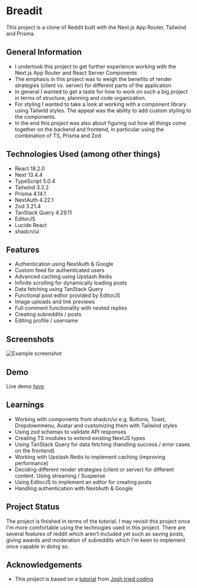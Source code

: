 # Breadit
This project is a clone of Reddit built with the Next.js App Router, Tailwind and Prisma.



## General Information
- I undertook this project to get further experience working with the Next.js App Router and React Server Components
- The emphasis in this project was to weigh the benefits of render strategies (client vs. server) for different parts of the application
- In general I wanted to get a taste for how to work on such a big project in terms of structure, planning and code organization.
- For styling I wanted to take a look at working with a component library using Tailwild styles. The appeal was the ability to add custom styling to the components.
- In the end this project was also about figuring out how all things come together on the backend and frontend, in particular using the combination of TS, Prisma and Zod



## Technologies Used (among other things)
- React 18.2.0
- Next 13.4.4
- TypeScript 5.0.4
- Tailwind 3.3.2
- Prisma 4.14.1
- NextAuth 4.22.1
- Zod 3.21.4
- TanStack Query 4.29.11
- EditorJS
- Lucide React
- shadcn/ui



## Features
- Authentication using NextAuth & Google
- Custom feed for authenticated users
- Advanced caching using Upstash Redis
- Infinite scrolling for dynamically loading posts
- Data fetching using TanStack Query
- Functional post editor provided by EditorJS
- Image uploads and link previews
- Full comment functionality with nested replies
- Creating subreddits / posts
- Editing profile / username



## Screenshots
![Example screenshot](https://i.ibb.co/9q4tNgm/breadit.jpg)



## Demo
Live demo [_here_](https://breadit-phi-peach.vercel.app/).



## Learnings
- Working with components from shadcn/ui e.g. Buttons, Toast, Dropdownmenu, Avatar and customizing them with Tailwind styles
- Using zod schemas to validate API responses
- Creating TS modules to extend existing NextJS types
- Using TanStack Query for data fetching (handling success / error cases on the frontend)
- Working with Upstash Redis to implement caching (improving performance)
- Deciding different render strategies (client or server) for different content. Using streaming / Suspense
- Using EditorJS to implement an editor for creating posts
- Handling authentication with NextAuth & Google



## Project Status
The project is finished in terms of the tutorial. I may revisit this project once I'm more comfortable using the technogies used in this project. There are several features of reddit which aren't included yet such as saving posts, giving awards and moderation of subreddits which I'm keen to implement once capable in doing so.



## Acknowledgements
- This project is based on a [tutorial](https://www.youtube.com/watch?v=mSUKMfmLAt0) from [Josh tried coding]([https://www.youtube.com/channel/UCvGwM5woTl13I-qThI4YMCg](https://www.youtube.com/channel/UCvGwM5woTl13I-qThI4YMCg))


